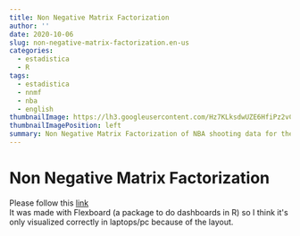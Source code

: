 ```yaml
---
title: Non Negative Matrix Factorization
author: ''
date: 2020-10-06
slug: non-negative-matrix-factorization.en-us
categories:
  - estadistica
  - R
tags:
  - estadistica
  - nnmf
  - nba
  - english
thumbnailImage: https://lh3.googleusercontent.com/Hz7KLksdwUZE6HfiPz2vC3N_-xaiW0pubLXTgP3fais47d1s6cN64G_7r4IWh68Czyd11vaM6WeEH6vOvg=w300-h168-rw
thumbnailImagePosition: left
summary: Non Negative Matrix Factorization of NBA shooting data for the 2018-2019 season.
---
```


# Non Negative Matrix Factorization

Please follow this [link](/flexdashboard/nnmf_nba.html)  
It was made with Flexboard (a package to do dashboards in R) so I think it's only visualized correctly in laptops/pc because of the layout.

